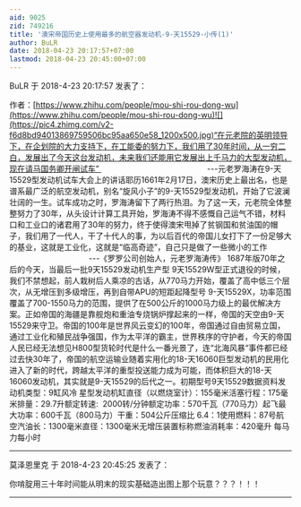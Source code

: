 ```yaml
---
aid: 9025
zid: 749216
title: '澳宋帝国历史上使用最多的航空器发动机-9-天15529-小传(1)'
author: BuLR
date: 2018-04-23 20:17:57+07:00
lastmod: 2018-04-23 20:45:00+07:00
---
```


BuLR 于 2018-4-23 20:17:57 发表了：

作者：[https://www.zhihu.com/people/mou-shi-rou-dong-wu](https://www.zhihu.com/people/mou-shi-rou-dong-wu)![](https://pic4.zhimg.com/v2-f6d8bd94013869759506bc95aa650e58_1200x500.jpg)“在元老院的英明领导下，在企划院的大力支持下，在工能委的努力下，我们用了30年时间，从一穷二白，发展出了今天这台发动机，未来我们还能用它发展出上千马力的大型发动机，现在请马国务卿开闸试车”                                                 ---元老罗海涛在9-天15529型发动机试车大会上的讲话耶历1661年2月17日，澳宋历史上最出名，也是谱系最广泛的航空发动机，别名“旋风小子”的9-天15529型发动机，开始了它波澜壮阔的一生。试车成功之时，罗海涛留下了两行热泪。为了这一天，元老院全体整整努力了30年，从头设计计算工具开始，罗海涛不得不感慨自己运气不错，材料口和工业口的诸君用了30年的努力，终于使得澳宋甩掉了贫钢国和贫油国的帽子，我们用了一代人，干了十代人的事，为以后百代的帝国儿女打下了一份足够大的基业，这就是工业化，这就是“临高奇迹”，自己只是做了一些微小的工作                                               ---《罗罗公司创始人，元老罗海涛传》 1687年版70年之后的今天，当最后一批9天15529发动机生产型 9天15529W型正式退役的时候，我们不禁想起，前人栽树后人乘凉的古话，从770马力开始，覆盖了高中低三个层次，从无增压到多级增压，再到自带APU的短距起降型号 9-天15529X，功率范围覆盖了700-1550马力的范围，提供了在500公斤的1000马力级上的最优解决方案。正如帝国的海疆是靠舰炮和重油专烧锅炉撑起来的一样，帝国的天空由9-天15529来守卫。帝国的100年是世界风云变幻的100年，帝国通过自由贸易立国，通过工业化和殖民战争强国，作为太平洋的霸主，世界秩序的守护者，今天的帝国人民已经无法想见H800型货轮时代是什么一番光景了，连“北海风暴“事件都已经过去快30年了，帝国的航空运输业随着实用化的18-天16060巨型发动机的民用化进入了新的时代，跨越太平洋的重型投送能力成为可能，而体积巨大的18-天16060发动机，其实就是9-天15529的后代之一。初期型号9天15529数据资料发动机类型：9缸风冷 星型发动机缸直径（以燃烧室计）：155毫米活塞行程：175毫米排量：29.7升额定转速:  2000转/分钟额定功率：570千瓦（770马力）起飞最大功率：600千瓦（800马力）干重：504公斤压缩比 6.4：1使用燃料：87号航空汽油长：1300毫米直径：1300毫米无增压装置标称燃油消耗率：420毫升 每马力每小时

---------

莫泽恩里克 于 2018-4-23 20:45:25 发表了：

你啃腚用三十年时间能从明末的现实基础造出图上那个玩意？？？！！！

---------

